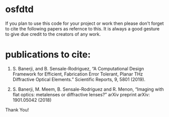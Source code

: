 # osfdtd

If you plan to use this code for your project or work then please don't forget to cite the following papers as refernce to this. It is always a good gesture to give due credit to the creators of any work. 


publications to cite:
=======================
1. S. Banerji, and B. Sensale-Rodriguez, “A Computational Design Framework for Efficient, Fabrication Error Tolerant, Planar THz Diffractive Optical Elements.” Scientific Reports, 9, 5801 (2019).

2. S. Banerji, M. Meem, B. Sensale-Rodriguez and R. Menon, “Imaging with flat optics: metalenses or diffractive lenses?” arXiv preprint arXiv: 1901.05042 (2018)

Thank You! 


